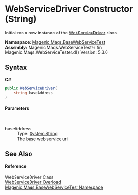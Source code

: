 # WebServiceDriver Constructor (String)
 

Initializes a new instance of the <a href="MAQS_5/WebServices_AUTOGENERATED/WebServiceDriver_Class">WebServiceDriver</a> class

**Namespace:**&nbsp;<a href="MAQS_5/WebServices_AUTOGENERATED/Magenic-Maqs-BaseWebServiceTest_Namespace">Magenic.Maqs.BaseWebServiceTest</a><br />**Assembly:**&nbsp;Magenic.Maqs.WebServiceTester (in Magenic.Maqs.WebServiceTester.dll) Version: 5.3.0

## Syntax

**C#**<br />
``` C#
public WebServiceDriver(
	string baseAddress
)
```


#### Parameters
&nbsp;<dl><dt>baseAddress</dt><dd>Type: <a href="http://msdn2.microsoft.com/en-us/library/s1wwdcbf" target="_blank">System.String</a><br />The base web service uri</dd></dl>

## See Also


#### Reference
<a href="MAQS_5/WebServices_AUTOGENERATED/WebServiceDriver_Class">WebServiceDriver Class</a><br /><a href="MAQS_5/WebServices_AUTOGENERATED/WebServiceDriver_Constructor">WebServiceDriver Overload</a><br /><a href="MAQS_5/WebServices_AUTOGENERATED/Magenic-Maqs-BaseWebServiceTest_Namespace">Magenic.Maqs.BaseWebServiceTest Namespace</a><br />